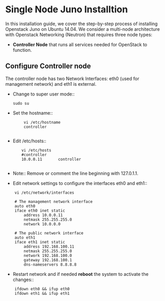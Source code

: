 Single Node Juno Installtion
==========================================

In this installation guide, we cover the step-by-step process of installing Openstack Juno on Ubuntu 14.04.  We consider a multi-node architecture with Openstack Networking (Neutron) that requires three node types: 

+ **Controller Node** that runs all services needed for OpenStack to function.

Configure Controller node
-------------------------

The controller node has two Network Interfaces: eth0 (used for management network) and eth1 is external.

* Change to super user mode::

    ` sudo su `
    

* Set the hostname::

    
``` 
        vi /etc/hostname 
        controller
        
```
      
    


* Edit /etc/hosts::

   
```  
       vi /etc/hosts
       #controller
       10.0.0.11       controller   
       
```
   
    
* Note:: Remove or comment the line beginning with 127.0.1.1.

* Edit network settings to configure the interfaces eth0 and eth1::

``` 
    vi /etc/network/interfaces
      
    # The management network interface
    auto eth0
    iface eth0 inet static
        address 10.0.0.11
        netmask 255.255.255.0
        network 10.0.0.0

    # The public network interface
    auto eth1
    iface eth1 inet static
        address 192.168.100.11
        netmask 255.255.255.0
        network 192.168.100.0
        gateway 192.168.100.1
        dns-nameservers 8.8.8.8 

```
     

* Restart network and if needed **reboot** the system to activate the changes::

```   
    ifdown eth0 && ifup eth0
    ifdown eth1 && ifup eth1
    
```
    

    